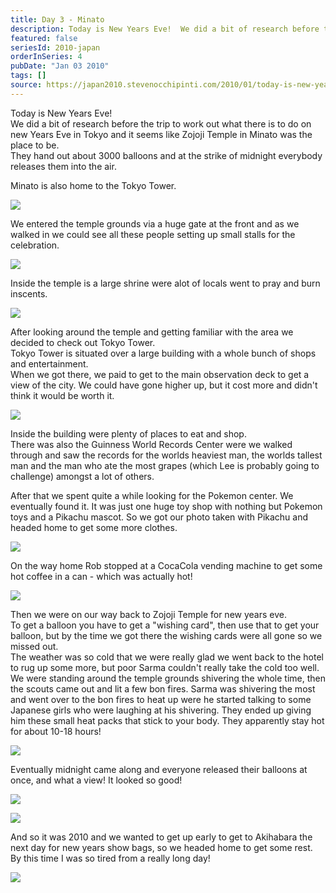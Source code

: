 ```yaml
---
title: Day 3 - Minato
description: Today is New Years Eve!  We did a bit of research before the trip to work out what there is to do on new Years Eve in Tokyo and it seems lik...
featured: false
seriesId: 2010-japan
orderInSeries: 4
pubDate: "Jan 03 2010"
tags: []
source: https://japan2010.stevenocchipinti.com/2010/01/today-is-new-years-eve-we-did-bit-of.html
---
```


Today is New Years Eve!  
We did a bit of research before the trip to work out what there is to do on new Years Eve in Tokyo and it seems like Zojoji Temple in Minato was the place to be.  
They hand out about 3000 balloons and at the strike of midnight everybody releases them into the air.

Minato is also home to the Tokyo Tower.

[![](https://4.bp.blogspot.com/_l2YQkMP1pOU/Sz9hqen5RRI/AAAAAAAAAN0/hit9UshC0iU/s320/DSC_0017.JPG)](https://4.bp.blogspot.com/_l2YQkMP1pOU/Sz9hqen5RRI/AAAAAAAAAN0/hit9UshC0iU/s1600-h/DSC_0017.JPG)

We entered the temple grounds via a huge gate at the front and as we walked in we could see all these people setting up small stalls for the celebration.

[![](https://2.bp.blogspot.com/_l2YQkMP1pOU/Sz9hruLCQ0I/AAAAAAAAAN8/w9AL7mhRoao/s320/DSC_0020.JPG)](https://2.bp.blogspot.com/_l2YQkMP1pOU/Sz9hruLCQ0I/AAAAAAAAAN8/w9AL7mhRoao/s1600-h/DSC_0020.JPG)

Inside the temple is a large shrine were alot of locals went to pray and burn inscents.

[![](https://1.bp.blogspot.com/_l2YQkMP1pOU/Sz9htNbrT7I/AAAAAAAAAOE/c1xbrKDmEj8/s320/DSC_0035.JPG)](https://1.bp.blogspot.com/_l2YQkMP1pOU/Sz9htNbrT7I/AAAAAAAAAOE/c1xbrKDmEj8/s1600-h/DSC_0035.JPG)

After looking around the temple and getting familiar with the area we decided to check out Tokyo Tower.  
Tokyo Tower is situated over a large building with a whole bunch of shops and entertainment.  
When we got there, we paid to get to the main observation deck to get a view of the city. We could have gone higher up, but it cost more and didn't think it would be worth it.

[![](https://4.bp.blogspot.com/_l2YQkMP1pOU/Sz9hu-lzlDI/AAAAAAAAAOM/EXrF1VNErVU/s320/DSC_0055.JPG)](https://4.bp.blogspot.com/_l2YQkMP1pOU/Sz9hu-lzlDI/AAAAAAAAAOM/EXrF1VNErVU/s1600-h/DSC_0055.JPG)

Inside the building were plenty of places to eat and shop.  
There was also the Guinness World Records Center were we walked through and saw the records for the worlds heaviest man, the worlds tallest man and the man who ate the most grapes (which Lee is probably going to challenge) amongst a lot of others.

After that we spent quite a while looking for the Pokemon center. We eventually found it. It was just one huge toy shop with nothing but Pokemon toys and a Pikachu mascot. So we got our photo taken with Pikachu and headed home to get some more clothes.

[![](https://4.bp.blogspot.com/_l2YQkMP1pOU/Sz9hyRX9xQI/AAAAAAAAAOc/60ZJ2Bb8RUY/s320/DSC_0097.JPG)](https://4.bp.blogspot.com/_l2YQkMP1pOU/Sz9hyRX9xQI/AAAAAAAAAOc/60ZJ2Bb8RUY/s1600-h/DSC_0097.JPG)

On the way home Rob stopped at a CocaCola vending machine to get some hot coffee in a can - which was actually hot!

[![](https://3.bp.blogspot.com/_l2YQkMP1pOU/Sz9h0pYL_RI/AAAAAAAAAOk/nCE6ymwDO9g/s320/DSC_0103.JPG)](https://3.bp.blogspot.com/_l2YQkMP1pOU/Sz9h0pYL_RI/AAAAAAAAAOk/nCE6ymwDO9g/s1600-h/DSC_0103.JPG)

Then we were on our way back to Zojoji Temple for new years eve.  
To get a balloon you have to get a "wishing card", then use that to get your balloon, but by the time we got there the wishing cards were all gone so we missed out.  
The weather was so cold that we were really glad we went back to the hotel to rug up some more, but poor Sarma couldn't really take the cold too well.  
We were standing around the temple grounds shivering the whole time, then the scouts came out and lit a few bon fires. Sarma was shivering the most and went over to the bon fires to heat up were he started talking to some Japanese girls who were laughing at his shivering. They ended up giving him these small heat packs that stick to your body. They apparently stay hot for about 10-18 hours!

[![](https://2.bp.blogspot.com/_l2YQkMP1pOU/Sz9h2de7zmI/AAAAAAAAAOs/6_h3hqQaZI8/s320/DSC_0115.JPG)](https://2.bp.blogspot.com/_l2YQkMP1pOU/Sz9h2de7zmI/AAAAAAAAAOs/6_h3hqQaZI8/s1600-h/DSC_0115.JPG)

Eventually midnight came along and everyone released their balloons at once, and what a view! It looked so good!

[![](https://1.bp.blogspot.com/_l2YQkMP1pOU/Sz9h4IY_7qI/AAAAAAAAAO0/BgnfbGbd-N4/s320/DSC_0122.JPG)](https://1.bp.blogspot.com/_l2YQkMP1pOU/Sz9h4IY_7qI/AAAAAAAAAO0/BgnfbGbd-N4/s1600-h/DSC_0122.JPG)

[![](https://4.bp.blogspot.com/_l2YQkMP1pOU/Sz9h6AwW3TI/AAAAAAAAAO8/a3hjHzNi_4A/s320/DSC_0130.JPG)](https://4.bp.blogspot.com/_l2YQkMP1pOU/Sz9h6AwW3TI/AAAAAAAAAO8/a3hjHzNi_4A/s1600-h/DSC_0130.JPG)

And so it was 2010 and we wanted to get up early to get to Akihabara the next day for new years show bags, so we headed home to get some rest.  
By this time I was so tired from a really long day!

[![](https://3.bp.blogspot.com/_l2YQkMP1pOU/Sz9h8KVdElI/AAAAAAAAAPE/Bfl30VdE0XE/s320/DSC_0131.JPG)](https://3.bp.blogspot.com/_l2YQkMP1pOU/Sz9h8KVdElI/AAAAAAAAAPE/Bfl30VdE0XE/s1600-h/DSC_0131.JPG)
